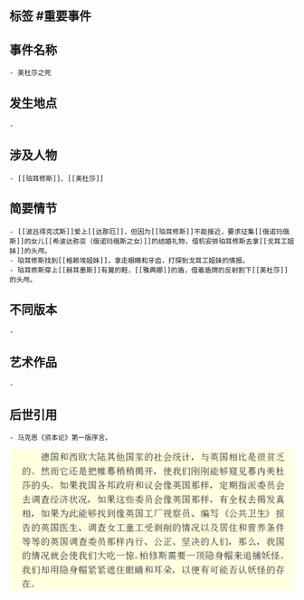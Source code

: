 ## 标签  #重要事件
## 事件名称
	- 美杜莎之死
## 发生地点
	-
## 涉及人物
	- [[珀耳修斯]]、[[美杜莎]]
## 简要情节
	- [[波吕得克忒斯]]爱上[[达那厄]]，但因为[[珀耳修斯]]不能接近，要求征集[[俄诺玛俄斯]]的女儿[[希波达弥亚（俄诺玛俄斯之女）]]的结婚礼物，借机安排珀耳修斯去拿[[戈耳工姐妹]]的头颅。
	- 珀耳修斯找到[[格赖埃姐妹]]，拿走眼睛和牙齿，打探到戈耳工姐妹的情报。
	- 珀耳修斯穿上[[赫耳墨斯]]有翼的鞋，[[雅典娜]]的盾，借着盾牌的反射割下[[美杜莎]]的头颅。
## 不同版本
	-
## 艺术作品
	-
## 后世引用
	- 马克思《资本论》第一版序言。
 ![](../assets/马克思-《资本论》-序言.png)
